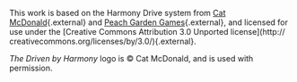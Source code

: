 This work is based on the Harmony Drive system from 
[Cat McDonald](https://peachgardengames.itch.io/harmony-drive){.external} and 
[Peach Garden Games](https://peachgardengames.itch.io/){.external}, and 
licensed for use under the 
[Creative Commons Attribution 3.0 Unported license](http:// creativecommons.org/licenses/by/3.0/){.external}.

*The Driven by Harmony* logo is &copy; Cat McDonald, 
and is used with permission.

